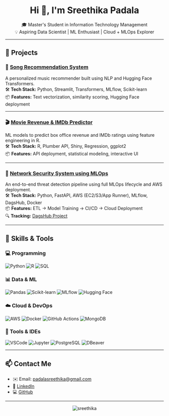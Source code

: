 <h1 align="center">Hi 👋, I'm Sreethika Padala</h1>
<p align="center">
🎓 Master's Student in Information Technology Management <br>
💡 Aspiring Data Scientist | ML Enthusiast | Cloud + MLOps Explorer  
</p>

---

## 🚀 Projects

### 🎵 [**Song Recommendation System**](https://github.com/SreethikaP/Song-Recommendation-System)
A personalized music recommender built using NLP and Hugging Face Transformers.  
🛠 **Tech Stack:** Python, Streamlit, Transformers, MLflow, Scikit-learn  
📦 **Features:** Text vectorization, similarity scoring, Hugging Face deployment

---

### 🎬 [**Movie Revenue & IMDb Predictor**](https://github.com/SreethikaP/Movie-Revenue-Prediction)
ML models to predict box office revenue and IMDb ratings using feature engineering in R.  
🛠 **Tech Stack:** R, Plumber API, Shiny, Regression, ggplot2  
📦 **Features:** API deployment, statistical modeling, interactive UI

---

### 🔐 [**Network Security System using MLOps**](https://github.com/SreethikaP/Network-Security)
An end-to-end threat detection pipeline using full MLOps lifecycle and AWS deployment.  
🛠 **Tech Stack:** Python, FastAPI, AWS (EC2/S3/App Runner), MLflow, DagsHub, Docker  
📦 **Features:** ETL → Model Training → CI/CD → Cloud Deployment  
🔍 **Tracking:** [DagsHub Project](https://dagshub.com/SreethikaP/Network-Security)

---

## 🧠 Skills & Tools

### 💻 Programming
![Python](https://img.shields.io/badge/-Python-3776AB?style=flat&logo=python&logoColor=white)
![R](https://img.shields.io/badge/-R-276DC3?style=flat&logo=r&logoColor=white)
![SQL](https://img.shields.io/badge/-SQL-4479A1?style=flat&logo=postgresql&logoColor=white)

### 📊 Data & ML
![Pandas](https://img.shields.io/badge/-Pandas-150458?style=flat&logo=pandas)
![Scikit-learn](https://img.shields.io/badge/-Scikit--Learn-F7931E?style=flat&logo=scikitlearn)
![MLflow](https://img.shields.io/badge/-MLflow-2C2E83?style=flat&logo=mlflow)
![Hugging Face](https://img.shields.io/badge/-HuggingFace-FFD21F?style=flat&logo=huggingface)

### ☁️ Cloud & DevOps
![AWS](https://img.shields.io/badge/-AWS-232F3E?style=flat&logo=amazonaws)
![Docker](https://img.shields.io/badge/-Docker-2496ED?style=flat&logo=docker)
![GitHub Actions](https://img.shields.io/badge/-GitHub%20Actions-2088FF?style=flat&logo=githubactions)
![MongoDB](https://img.shields.io/badge/-MongoDB-47A248?style=flat&logo=mongodb)

### 🧰 Tools & IDEs
![VSCode](https://img.shields.io/badge/-VSCode-007ACC?style=flat&logo=visualstudiocode)
![Jupyter](https://img.shields.io/badge/-Jupyter-F37626?style=flat&logo=jupyter)
![PostgreSQL](https://img.shields.io/badge/-PostgreSQL-336791?style=flat&logo=postgresql)
![DBeaver](https://img.shields.io/badge/-DBeaver-372923?style=flat)

---

## 📫 Contact Me
- ✉️ Email: padalasreethika@gmail.com  
- 💼 [LinkedIn](https://www.linkedin.com/in/sreethikapadala)  
- 💻 [GitHub](https://github.com/SreethikaP) 
---

<p align="center">
    <img src="https://komarev.com/ghpvc/?username=sreethika&label=Profile%20views&color=0e75b6&style=flat" alt="sreethika" />
</p>


